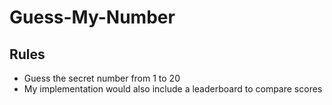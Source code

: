 # Guess-My-Number

## Rules
- Guess the secret number from 1 to 20
- My implementation would also include a leaderboard to compare scores

